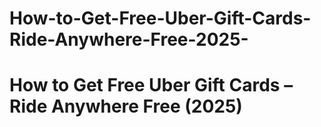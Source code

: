 # How-to-Get-Free-Uber-Gift-Cards-Ride-Anywhere-Free-2025-
# How to Get Free Uber Gift Cards – Ride Anywhere Free (2025)
